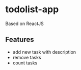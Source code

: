 # todolist-app

Based on ReactJS

## Features

- add new task with description
- remove tasks
- count tasks
